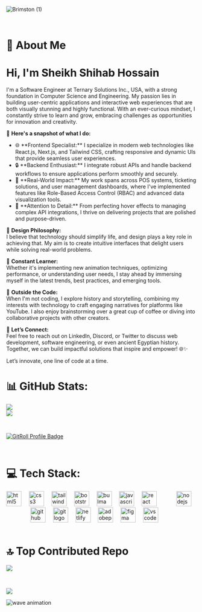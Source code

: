 ![Brimston (1)](https://github.com/user-attachments/assets/3c317217-a37d-499e-8c47-ea8e11333e08)

<br/>


# 💫 About Me

<h1>Hi, I'm <b>Sheikh Shihab Hossain</b></h1>

<p>I'm a Software Engineer at Ternary Solutions Inc., USA, with a strong foundation in Computer Science and Engineering. My passion lies in building user-centric applications and interactive web experiences that are both visually stunning and highly functional. With an ever-curious mindset, I constantly strive to learn and grow, embracing challenges as opportunities for innovation and creativity.</p>

🚀 **Here's a snapshot of what I do:**
<ul>
  <li>🌐 **Frontend Specialist:** I specialize in modern web technologies like React.js, Next.js, and Tailwind CSS, crafting responsive and dynamic UIs that provide seamless user experiences.</li>
  <li>🔒 **Backend Enthusiast:** I integrate robust APIs and handle backend workflows to ensure applications perform smoothly and securely.</li>
  <li>💼 **Real-World Impact:** My work spans across POS systems, ticketing solutions, and user management dashboards, where I've implemented features like Role-Based Access Control (RBAC) and advanced data visualization tools.</li>
  <li>🌟 **Attention to Detail:** From perfecting hover effects to managing complex API integrations, I thrive on delivering projects that are polished and purpose-driven.</li>
</ul>

🎨 **Design Philosophy:**  
I believe that technology should simplify life, and design plays a key role in achieving that. My aim is to create intuitive interfaces that delight users while solving real-world problems.

🌱 **Constant Learner:**  
Whether it's implementing new animation techniques, optimizing performance, or understanding user needs, I stay ahead by immersing myself in the latest trends, best practices, and emerging tools.

🌟 **Outside the Code:**  
When I'm not coding, I explore history and storytelling, combining my interests with technology to craft engaging narratives for platforms like YouTube. I also enjoy brainstorming over a great cup of coffee or diving into collaborative projects with other creators.

💬 **Let’s Connect:**  
Feel free to reach out on LinkedIn, Discord, or Twitter to discuss web development, software engineering, or even ancient Egyptian history. Together, we can build impactful solutions that inspire and empower! 🌐✨  

Let’s innovate, one line of code at a time.


# 📊 GitHub Stats:
![](https://github-readme-streak-stats.herokuapp.com/?user=iamshihab2020&theme=dark&hide_border=false)<br/>
![](https://github-readme-stats.vercel.app/api/top-langs/?username=iamshihab2020&theme=dark&hide_border=false&include_all_commits=true&count_private=true&layout=compact)


<br/>

<a href="https://gitroll.io/profile/utRX49Aq4JUcZF7ZE9TTjsp95f0S2" target="_blank"><img src="https://gitroll.io/api/badges/profiles/v1/utRX49Aq4JUcZF7ZE9TTjsp95f0S2" alt="GitRoll Profile Badge"/></a>

<br/>

# 💻 Tech Stack:
<div align="left">
  <img src="https://img.shields.io/badge/HTML5-E34F26?logo=html5&logoColor=white&style=for-the-badge" height="40" alt="html5 logo"  />
  <img width="12" />
  <img src="https://img.shields.io/badge/CSS3-1572B6?logo=css3&logoColor=white&style=for-the-badge" height="40" alt="css3 logo"  />
  <img width="12" />
  <img src="https://img.shields.io/badge/Tailwind CSS-06B6D4?logo=tailwindcss&logoColor=black&style=for-the-badge" height="40" alt="tailwindcss logo"  />
  <img width="12" />
  <img src="https://img.shields.io/badge/Bootstrap-7952B3?logo=bootstrap&logoColor=white&style=for-the-badge" height="40" alt="bootstrap logo"  />
  <img width="12" />
  <img src="https://img.shields.io/badge/Bulma-00D1B2?logo=bulma&logoColor=black&style=for-the-badge" height="40" alt="bulma logo"  />
  <img width="12" />
  <img src="https://img.shields.io/badge/JavaScript-F7DF1E?logo=javascript&logoColor=black&style=for-the-badge" height="40" alt="javascript logo"  />
  <img width="12" />
  <img src="https://img.shields.io/badge/React-61DAFB?logo=react&logoColor=black&style=for-the-badge" height="40" alt="react logo"  />
  <img width="12" />
<!--   <img src="https://img.shields.io/badge/Redux-764ABC?logo=redux&logoColor=white&style=for-the-badge" height="40" alt="redux logo"  /> -->
  <img width="12" />
<!--   <img src="https://img.shields.io/badge/Next.js-000000?logo=nextdotjs&logoColor=white&style=for-the-badge" height="40" alt="nextjs logo"  /> -->
  <img width="12" />
  <img src="https://img.shields.io/badge/Node.js-339933?logo=nodedotjs&logoColor=white&style=for-the-badge" height="40" alt="nodejs logo"  />
  <img width="12" />
<!--   <img src="https://img.shields.io/badge/Python-3776AB?logo=python&logoColor=white&style=for-the-badge" height="40" alt="python logo"  /> -->
  <img width="12" />
<!--   <img src="https://img.shields.io/badge/PyTorch-EE4C2C?logo=pytorch&logoColor=white&style=for-the-badge" height="40" alt="pytorch logo"  /> -->
  <img width="12" />
<!--   <img src="https://img.shields.io/badge/NumPy-013243?logo=numpy&logoColor=white&style=for-the-badge" height="40" alt="numpy logo"  /> -->
  <img width="12" />
  <img src="https://img.shields.io/badge/GitHub-181717?logo=github&logoColor=white&style=for-the-badge" height="40" alt="github logo"  />
  <img width="12" />
  <img src="https://img.shields.io/badge/Git-F05032?logo=git&logoColor=white&style=for-the-badge" height="40" alt="git logo"  />
  <img width="12" />
  <img src="https://img.shields.io/badge/Netlify-00C7B7?logo=netlify&logoColor=black&style=for-the-badge" height="40" alt="netlify logo"  />
  <img width="12" />
  <img src="https://img.shields.io/badge/Adobe Photoshop-31A8FF?logo=adobephotoshop&logoColor=black&style=for-the-badge" height="40" alt="adobephotoshop logo"  />
  <img width="12" />
  <img src="https://img.shields.io/badge/Figma-F24E1E?logo=figma&logoColor=white&style=for-the-badge" height="40" alt="figma logo"  />
  <img width="12" />
  <img src="https://img.shields.io/badge/Visual Studio Code-007ACC?logo=visualstudiocode&logoColor=white&style=for-the-badge" height="40" alt="vscode logo"  />
</div>

<br/>

# 🔝 Top Contributed Repo
![](https://github-contributor-stats.vercel.app/api?username=iamshihab2020&limit=5&theme=onedark&combine_all_yearly_contributions=true)

<br/>

[![](https://visitcount.itsvg.in/api?id=iamshihab2020&icon=5&color=2)](https://visitcount.itsvg.in)




<img alt="wave animation" src="images/wave_animation_dark.svg#gh-dark-mode-only">

